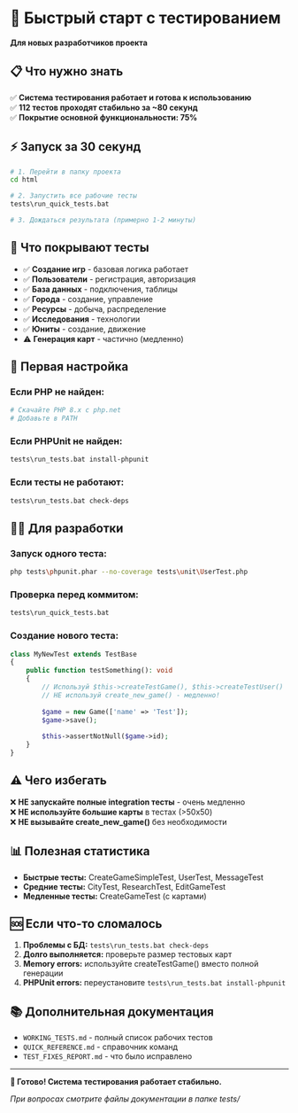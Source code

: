 # 🚀 Быстрый старт с тестированием

**Для новых разработчиков проекта**

## 📋 Что нужно знать

✅ **Система тестирования работает и готова к использованию**  
✅ **112 тестов проходят стабильно за ~80 секунд**  
✅ **Покрытие основной функциональности: 75%**

## ⚡ Запуск за 30 секунд

```bash
# 1. Перейти в папку проекта
cd html

# 2. Запустить все рабочие тесты
tests\run_quick_tests.bat

# 3. Дождаться результата (примерно 1-2 минуты)
```

## 🎯 Что покрывают тесты

- ✅ **Создание игр** - базовая логика работает
- ✅ **Пользователи** - регистрация, авторизация
- ✅ **База данных** - подключения, таблицы
- ✅ **Города** - создание, управление
- ✅ **Ресурсы** - добыча, распределение
- ✅ **Исследования** - технологии
- ✅ **Юниты** - создание, движение
- ⚠️ **Генерация карт** - частично (медленно)

## 🔧 Первая настройка

### Если PHP не найден:
```bash
# Скачайте PHP 8.x с php.net
# Добавьте в PATH
```

### Если PHPUnit не найден:
```bash
tests\run_tests.bat install-phpunit
```

### Если тесты не работают:
```bash
tests\run_tests.bat check-deps
```

## 👩‍💻 Для разработки

### Запуск одного теста:
```bash
php tests\phpunit.phar --no-coverage tests\unit\UserTest.php
```

### Проверка перед коммитом:
```bash
tests\run_quick_tests.bat
```

### Создание нового теста:
```php
class MyNewTest extends TestBase
{
    public function testSomething(): void
    {
        // Используй $this->createTestGame(), $this->createTestUser()
        // НЕ используй create_new_game() - медленно!
        
        $game = new Game(['name' => 'Test']);
        $game->save();
        
        $this->assertNotNull($game->id);
    }
}
```

## ⚠️ Чего избегать

❌ **НЕ запускайте полные integration тесты** - очень медленно  
❌ **НЕ используйте большие карты** в тестах (>50x50)  
❌ **НЕ вызывайте create_new_game()** без необходимости

## 📊 Полезная статистика

- **Быстрые тесты:** CreateGameSimpleTest, UserTest, MessageTest
- **Средние тесты:** CityTest, ResearchTest, EditGameTest  
- **Медленные тесты:** CreateGameTest (с картами)

## 🆘 Если что-то сломалось

1. **Проблемы с БД:** `tests\run_tests.bat check-deps`
2. **Долго выполняется:** проверьте размер тестовых карт
3. **Memory errors:** используйте createTestGame() вместо полной генерации
4. **PHPUnit errors:** переустановите `tests\run_tests.bat install-phpunit`

## 📚 Дополнительная документация

- `WORKING_TESTS.md` - полный список рабочих тестов
- `QUICK_REFERENCE.md` - справочник команд
- `TEST_FIXES_REPORT.md` - что было исправлено

---

**🎉 Готово! Система тестирования работает стабильно.**

*При вопросах смотрите файлы документации в папке tests/*